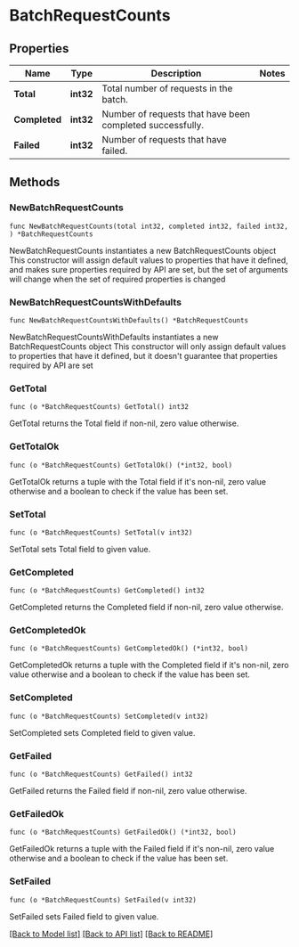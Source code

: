 # BatchRequestCounts

## Properties

Name | Type | Description | Notes
------------ | ------------- | ------------- | -------------
**Total** | **int32** | Total number of requests in the batch. | 
**Completed** | **int32** | Number of requests that have been completed successfully. | 
**Failed** | **int32** | Number of requests that have failed. | 

## Methods

### NewBatchRequestCounts

`func NewBatchRequestCounts(total int32, completed int32, failed int32, ) *BatchRequestCounts`

NewBatchRequestCounts instantiates a new BatchRequestCounts object
This constructor will assign default values to properties that have it defined,
and makes sure properties required by API are set, but the set of arguments
will change when the set of required properties is changed

### NewBatchRequestCountsWithDefaults

`func NewBatchRequestCountsWithDefaults() *BatchRequestCounts`

NewBatchRequestCountsWithDefaults instantiates a new BatchRequestCounts object
This constructor will only assign default values to properties that have it defined,
but it doesn't guarantee that properties required by API are set

### GetTotal

`func (o *BatchRequestCounts) GetTotal() int32`

GetTotal returns the Total field if non-nil, zero value otherwise.

### GetTotalOk

`func (o *BatchRequestCounts) GetTotalOk() (*int32, bool)`

GetTotalOk returns a tuple with the Total field if it's non-nil, zero value otherwise
and a boolean to check if the value has been set.

### SetTotal

`func (o *BatchRequestCounts) SetTotal(v int32)`

SetTotal sets Total field to given value.


### GetCompleted

`func (o *BatchRequestCounts) GetCompleted() int32`

GetCompleted returns the Completed field if non-nil, zero value otherwise.

### GetCompletedOk

`func (o *BatchRequestCounts) GetCompletedOk() (*int32, bool)`

GetCompletedOk returns a tuple with the Completed field if it's non-nil, zero value otherwise
and a boolean to check if the value has been set.

### SetCompleted

`func (o *BatchRequestCounts) SetCompleted(v int32)`

SetCompleted sets Completed field to given value.


### GetFailed

`func (o *BatchRequestCounts) GetFailed() int32`

GetFailed returns the Failed field if non-nil, zero value otherwise.

### GetFailedOk

`func (o *BatchRequestCounts) GetFailedOk() (*int32, bool)`

GetFailedOk returns a tuple with the Failed field if it's non-nil, zero value otherwise
and a boolean to check if the value has been set.

### SetFailed

`func (o *BatchRequestCounts) SetFailed(v int32)`

SetFailed sets Failed field to given value.



[[Back to Model list]](../README.md#documentation-for-models) [[Back to API list]](../README.md#documentation-for-api-endpoints) [[Back to README]](../README.md)



